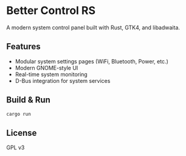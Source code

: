 # Better Control RS

A modern system control panel built with Rust, GTK4, and libadwaita.

## Features
- Modular system settings pages (WiFi, Bluetooth, Power, etc.)
- Modern GNOME-style UI
- Real-time system monitoring
- D-Bus integration for system services

## Build & Run
```sh
cargo run
```

## License
GPL v3

